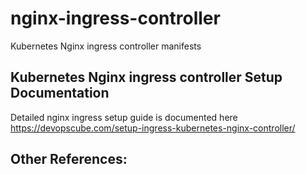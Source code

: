 # nginx-ingress-controller

Kubernetes Nginx ingress controller manifests

## Kubernetes Nginx ingress controller Setup Documentation

Detailed nginx ingress setup guide is documented here https://devopscube.com/setup-ingress-kubernetes-nginx-controller/

## Other References:


